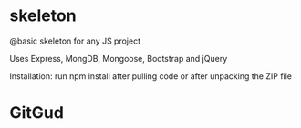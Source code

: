 # skeleton
@basic skeleton for any JS project

Uses Express, MongDB, Mongoose, Bootstrap and jQuery

Installation:
run npm install after pulling code or after unpacking the ZIP file
# GitGud
